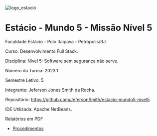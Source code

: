 ![logo_estacio](https://github.com/JefersonSmith/estacio-mundo3-nivel1/assets/123952270/06e97046-048c-44b8-bd22-3dbd7963e864)

<h1>Estácio - Mundo 5 - Missão Nível 5</h1>



Faculdade Estácio - Polo Itaipava - Petrópolis/RJ.
 
Curso: Desenvolvimento Full Stack.
 
Disciplina: Nível 5: Software sem segurança não serve.
 
Número da Turma: 2023.1
 
Semestre Letivo: 5.

Integrante: Jeferson Jones Smith da Rocha.

Repositório: https://github.com/JefersonSmith/estacio-mundo5-nivel5

IDE Utilizada: Apache NetBeans.

Relatórios em PDF
* [Procedimentos](https://github.com/JefersonSmith/estacio-mundo5-nivel5/blob/main/Procedimentos.pdf)








